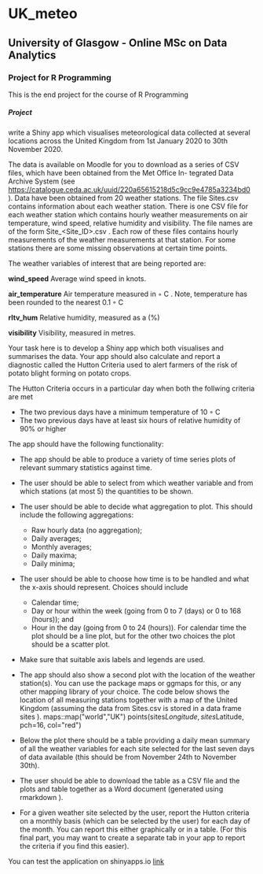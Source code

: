 # UK_meteo

## University of Glasgow - Online MSc on Data Analytics
### Project for R Programming
This is the end project for the course of R Programming

##### Project 

write a Shiny app which visualises meteorological data collected at several locations across the United
Kingdom from 1st January 2020 to 30th November 2020.

The data is available on Moodle for you to download as a series of CSV files, which have been obtained from the Met Office In-
tegrated Data Archive System (see https://catalogue.ceda.ac.uk/uuid/220a65615218d5c9cc9e4785a3234bd0 ).
Data have been obtained from 20 weather stations. The file Sites.csv contains information about each weather station.
There is one CSV file for each weather station which contains hourly weather measurements on air temperature, wind speed,
relative humidity and visibility. The file names are of the form Site_<Site_ID>.csv . Each row of these files contains
hourly measurements of the weather measurements at that station. For some stations there are some missing observations
at certain time points.

The weather variables of interest that are being reported are:

**wind_speed** Average wind speed in knots.

**air_temperature** Air temperature measured in ◦ C . Note, temperature has been rounded to the nearest 0.1 ◦ C

**rltv_hum** Relative humidity, measured as a (%)

**visibility** Visibility, measured in metres.

Your task here is to develop a Shiny app which both visualises and summarises the data. Your app should also calculate and
report a diagnostic called the Hutton Criteria used to alert farmers of the risk of potato blight forming on potato crops.

The Hutton Criteria occurs in a particular day when both the follwing criteria are met

* The two previous days have a minimum temperature of 10 ◦ C
* The two previous days have at least six hours of relative humidity of 90% or higher

The app should have the following functionality:
* The app should be able to produce a variety of time series plots of relevant summary statistics against time.
* The user should be able to select from which weather variable and from which stations (at most 5) the quantities to be
shown.
* The user should be able to decide what aggregation to plot. This should include the following aggregations:
  - Raw hourly data (no aggregation);
  - Daily averages;
  - Monthly averages;
  - Daily maxima;
  - Daily minima;
* The user should be able to choose how time is to be handled and what the x-axis should represent. Choices should
include
  - Calendar time;
  - Day or hour within the week (going from 0 to 7 (days) or 0 to 168 (hours)); and
  - Hour in the day (going from 0 to 24 (hours)).
For calendar time the plot should be a line plot, but for the other two choices the plot should be a scatter plot.

* Make sure that suitable axis labels and legends are used.

* The app should also show a second plot with the location of the weather station(s). You can use the package maps
or ggmaps for this, or any other mapping library of your choice. The code below shows the location of all measuring
stations together with a map of the United Kingdom (assuming the data from Sites.csv is stored in a data frame
sites ).
maps::map("world","UK")
points(sites$Longitude, sites$Latitude, pch=16, col="red")
* Below the plot there should be a table providing a daily mean summary of all the weather variables for each site selected
for the last seven days of data available (this should be from November 24th to November 30th).
* The user should be able to download the table as a CSV file and the plots and table together as a Word document
(generated using rmarkdown ).
* For a given weather site selected by the user, report the Hutton criteria on a monthly basis (which can be selected by
the user) for each day of the month. You can report this either graphically or in a table. (For this final part, you may
want to create a separate tab in your app to report the criteria if you find this easier).


You can test the application on shinyapps.io
[link](https://gpeddev.shinyapps.io/project_meteo/)
